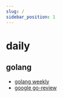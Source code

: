 ```yaml
---
slug: /
sidebar_position: 1
---
```


# daily

## golang

- [golang weekly](https://golangweekly.com/)
- [google go-review](https://go-review.googlesource.com/c/go/)
